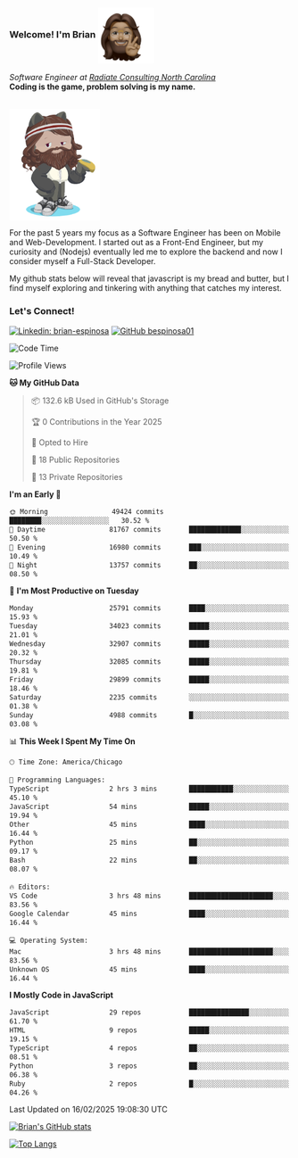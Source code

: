###  Welcome! I'm Brian <img align="center" src="https://github.com/bespinosa01/bespinosa01/blob/main/assets/peace-animoji.png" height="100" /></h2>
<p><em>Software Engineer at <a href="https://www.radiateconsulting.coop/north-carolina-tech-coop">Radiate Consulting North Carolina</a>
 <br/>
<!-- </br>Developer Consultant at <a href="https://codethedream.org/">Code The Dream</a> -->
</em> <b>Coding is the game, problem solving is my name.</b></p>

<br/>


 <img align="center" src="https://github.com/bespinosa01/bespinosa01/blob/main/assets/octo-me.png" height="200" /> 
 <p>
 For the past 5 years my focus as a Software Engineer has been on Mobile and Web-Development. I started out as a Front-End Engineer, but my curiosity and (Nodejs) eventually led me to explore the backend and now I consider myself a Full-Stack Developer.
</p>
<p>
 My github stats below will reveal that javascript is my bread and butter, but I find myself exploring and tinkering with anything that catches my interest. 
 </p>
 
 
### Let's Connect!

[![Linkedin: brian-espinosa](https://img.shields.io/badge/-brian--espinosa-blue?style=flat-square&logo=Linkedin&logoColor=white&link=https://www.linkedin.com/in/brian-espinosa/)](https://www.linkedin.com/in/brian-espinosa/)
[![GitHub bespinosa01](https://img.shields.io/github/followers/bespinosa01?label=follow&style=social)](https://github.com/bespinosa01)



<!--START_SECTION:waka-->
![Code Time](http://img.shields.io/badge/Code%20Time-1%2C728%20hrs%2017%20mins-blue)

![Profile Views](http://img.shields.io/badge/Profile%20Views-0-blue)

**🐱 My GitHub Data** 

> 📦 132.6 kB Used in GitHub's Storage 
 > 
> 🏆 0 Contributions in the Year 2025
 > 
> 💼 Opted to Hire
 > 
> 📜 18 Public Repositories 
 > 
> 🔑 13 Private Repositories 
 > 
**I'm an Early 🐤** 

```text
🌞 Morning                49424 commits       ████████░░░░░░░░░░░░░░░░░   30.52 % 
🌆 Daytime                81767 commits       █████████████░░░░░░░░░░░░   50.50 % 
🌃 Evening                16980 commits       ███░░░░░░░░░░░░░░░░░░░░░░   10.49 % 
🌙 Night                  13757 commits       ██░░░░░░░░░░░░░░░░░░░░░░░   08.50 % 
```
📅 **I'm Most Productive on Tuesday** 

```text
Monday                   25791 commits       ████░░░░░░░░░░░░░░░░░░░░░   15.93 % 
Tuesday                  34023 commits       █████░░░░░░░░░░░░░░░░░░░░   21.01 % 
Wednesday                32907 commits       █████░░░░░░░░░░░░░░░░░░░░   20.32 % 
Thursday                 32085 commits       █████░░░░░░░░░░░░░░░░░░░░   19.81 % 
Friday                   29899 commits       █████░░░░░░░░░░░░░░░░░░░░   18.46 % 
Saturday                 2235 commits        ░░░░░░░░░░░░░░░░░░░░░░░░░   01.38 % 
Sunday                   4988 commits        █░░░░░░░░░░░░░░░░░░░░░░░░   03.08 % 
```


📊 **This Week I Spent My Time On** 

```text
🕑︎ Time Zone: America/Chicago

💬 Programming Languages: 
TypeScript               2 hrs 3 mins        ███████████░░░░░░░░░░░░░░   45.10 % 
JavaScript               54 mins             █████░░░░░░░░░░░░░░░░░░░░   19.94 % 
Other                    45 mins             ████░░░░░░░░░░░░░░░░░░░░░   16.44 % 
Python                   25 mins             ██░░░░░░░░░░░░░░░░░░░░░░░   09.17 % 
Bash                     22 mins             ██░░░░░░░░░░░░░░░░░░░░░░░   08.07 % 

🔥 Editors: 
VS Code                  3 hrs 48 mins       █████████████████████░░░░   83.56 % 
Google Calendar          45 mins             ████░░░░░░░░░░░░░░░░░░░░░   16.44 % 

💻 Operating System: 
Mac                      3 hrs 48 mins       █████████████████████░░░░   83.56 % 
Unknown OS               45 mins             ████░░░░░░░░░░░░░░░░░░░░░   16.44 % 
```

**I Mostly Code in JavaScript** 

```text
JavaScript               29 repos            ███████████████░░░░░░░░░░   61.70 % 
HTML                     9 repos             █████░░░░░░░░░░░░░░░░░░░░   19.15 % 
TypeScript               4 repos             ██░░░░░░░░░░░░░░░░░░░░░░░   08.51 % 
Python                   3 repos             ██░░░░░░░░░░░░░░░░░░░░░░░   06.38 % 
Ruby                     2 repos             █░░░░░░░░░░░░░░░░░░░░░░░░   04.26 % 
```




 Last Updated on 16/02/2025 19:08:30 UTC
<!--END_SECTION:waka-->


<!--  Github STATS -->
[![Brian's GitHub stats](https://github-readme-stats.vercel.app/api?username=bespinosa01&hide=stars,contribs&count_private=true&show_icons=true)](https://github.com/anuraghazra/github-readme-stats)

[![Top Langs](https://github-readme-stats.vercel.app/api/top-langs/?username=bespinosa01&layout=compact)](https://github.com/anuraghazra/github-readme-stats)



<!--
**bespinosa01/bespinosa01** is a ✨ _special_ ✨ repository because its `README.md` (this file) appears on your GitHub profile.

Here are some ideas to get you started:

- 🔭 I’m currently working on ...
- 🌱 I’m currently learning ...
- 👯 I’m looking to collaborate on ...
- 🤔 I’m looking for help with ...
- 💬 Ask me about ...
- 📫 How to reach me: ...
- 😄 Pronouns: ...
- ⚡ Fun fact: ...
-->
